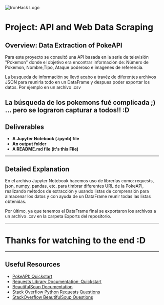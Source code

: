 ![IronHack Logo](https://s3-eu-west-1.amazonaws.com/ih-materials/uploads/upload_d5c5793015fec3be28a63c4fa3dd4d55.png)

# Project: API and Web Data Scraping

## Overview: Data Extraction of PokeAPI

Para este proyecto se consultó una API basada en la serie de televisión "Pokemon" donde el objetivo era encontrar información de: Número de Pokemon, Nombre,Tipo, Ataque poderoso e imagenes de referencia.

La busqueda de información se llevó acabo a travéz de diferentes archivos JSON para reunirla todo en un DataFrame y despues poder exportar los datos. Por ejemplo en un archivo .csv

La búsqueda de los pokemons fué complicada ;) ... pero se lograron capturar a todos!!  :D
---

## Deliverables

* **A Jupyter Notebook (.ipynb) file**
* **An output folder**
* **A README.md file (it's this File)**


---

## Detailed Explanation

En el archivo Jupyter Notebook hacemos uso de librerías como: requests, json, numpy, pandas, etc.
para timbrar diferentes URL de la PokeAPI, realizando métodos de extracción y usando listas de comprensión para almacenar los datos y con ayuda de un DataFrame reunir todas las listas obtenidas.

Por último, ya que tenemos el DataFrame final se exportaron los archivos a un archivo .csv en la carpeta Exports del repositorio.


---

# Thanks for watching to the end :D

---

## Useful Resources

* [PokeAPI: Quickstart](https://pokeapi.co/)
* [Requests Library Documentation: Quickstart](http://docs.python-requests.org/en/master/user/quickstart/)
* [BeautifulSoup Documentation](https://www.crummy.com/software/BeautifulSoup/bs4/doc/)
* [Stack Overflow Python Requests Questions](https://stackoverflow.com/questions/tagged/python-requests)
* [StackOverflow BeautifulSoup Questions](https://stackoverflow.com/questions/tagged/beautifulsoup)
